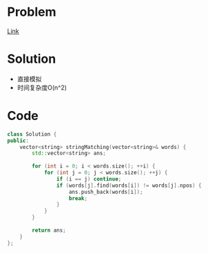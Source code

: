 # Problem
[Link](https://leetcode-cn.com/problems/string-matching-in-an-array/)

# Solution

* 直接模拟
* 时间复杂度O(n^2)

# Code
```cpp
class Solution {
public:
    vector<string> stringMatching(vector<string>& words) {
        std::vector<string> ans;
        
        for (int i = 0; i < words.size(); ++i) {
            for (int j = 0; j < words.size(); ++j) {
                if (i == j) continue;
                if (words[j].find(words[i]) != words[j].npos) {
                    ans.push_back(words[i]);
                    break;
                }
            }
        }
        
        return ans;
    }
};
```
